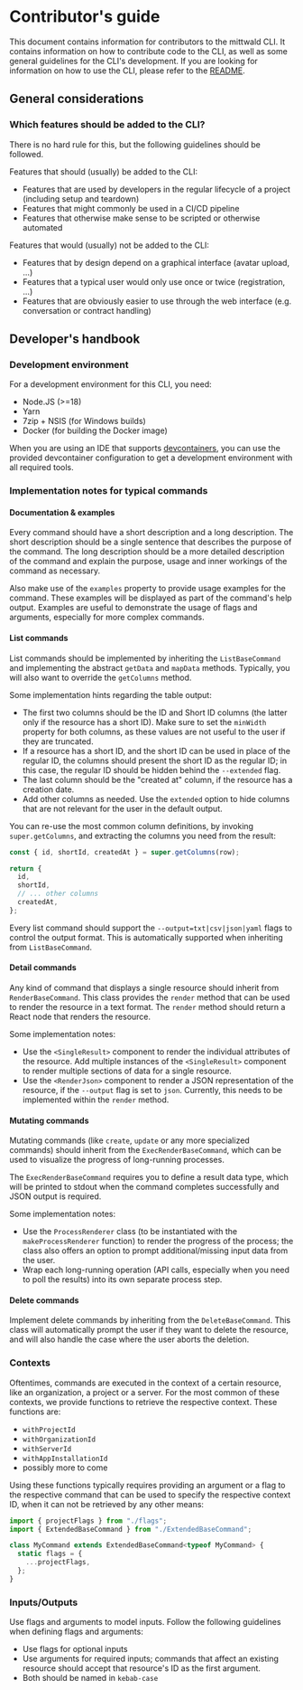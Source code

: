 # Contributor's guide

This document contains information for contributors to the mittwald CLI. It
contains information on how to contribute code to the CLI, as well as some
general guidelines for the CLI's development. If you are looking for information
on how to use the CLI, please refer to the [README](../README.md).

## General considerations

### Which features should be added to the CLI?

There is no hard rule for this, but the following guidelines should be followed.

Features that should (usually) be added to the CLI:

- Features that are used by developers in the regular lifecycle of a project
  (including setup and teardown)
- Features that might commonly be used in a CI/CD pipeline
- Features that otherwise make sense to be scripted or otherwise automated

Features that would (usually) not be added to the CLI:

- Features that by design depend on a graphical interface (avatar upload, ...)
- Features that a typical user would only use once or twice (registration, ...)
- Features that are obviously easier to use through the web interface (e.g.
  conversation or contract handling)

## Developer's handbook

### Development environment

For a development environment for this CLI, you need:

- Node.JS (>=18)
- Yarn
- 7zip + NSIS (for Windows builds)
- Docker (for building the Docker image)

When you are using an IDE that supports [devcontainers](https://containers.dev),
you can use the provided devcontainer configuration to get a development
environment with all required tools.

### Implementation notes for typical commands

#### Documentation & examples

Every command should have a short description and a long description. The short
description should be a single sentence that describes the purpose of the
command. The long description should be a more detailed description of the
command and explain the purpose, usage and inner workings of the command as
necessary.

Also make use of the `examples` property to provide usage examples for the
command. These examples will be displayed as part of the command's help output.
Examples are useful to demonstrate the usage of flags and arguments, especially
for more complex commands.

#### List commands

List commands should be implemented by inheriting the `ListBaseCommand` and
implementing the abstract `getData` and `mapData` methods. Typically, you will
also want to override the `getColumns` method.

Some implementation hints regarding the table output:

- The first two columns should be the ID and Short ID columns (the latter only
  if the resource has a short ID). Make sure to set the `minWidth` property for
  both columns, as these values are not useful to the user if they are
  truncated.
- If a resource has a short ID, and the short ID can be used in place of the
  regular ID, the columns should present the short ID as the regular ID; in this
  case, the regular ID should be hidden behind the `--extended` flag.
- The last column should be the "created at" column, if the resource has a
  creation date.
- Add other columns as needed. Use the `extended` option to hide columns that
  are not relevant for the user in the default output.

You can re-use the most common column definitions, by invoking
`super.getColumns`, and extracting the columns you need from the result:

```js
const { id, shortId, createdAt } = super.getColumns(row);

return {
  id,
  shortId,
  // ... other columns
  createdAt,
};
```

Every list command should support the `--output=txt|csv|json|yaml` flags to
control the output format. This is automatically supported when inheriting from
`ListBaseCommand`.

#### Detail commands

Any kind of command that displays a single resource should inherit from
`RenderBaseCommand`. This class provides the `render` method that can be used to
render the resource in a text format. The `render` method should return a React
node that renders the resource.

Some implementation notes:

- Use the `<SingleResult>` component to render the individual attributes of the
  resource. Add multiple instances of the `<SingleResult>` component to render
  multiple sections of data for a single resource.
- Use the `<RenderJson>` component to render a JSON representation of the
  resource, if the `--output` flag is set to `json`. Currently, this needs to be
  implemented within the `render` method.

#### Mutating commands

Mutating commands (like `create`, `update` or any more specialized commands)
should inherit from the `ExecRenderBaseCommand`, which can be used to visualize
the progress of long-running processes.

The `ExecRenderBaseCommand` requires you to define a result data type, which
will be printed to stdout when the command completes successfully and JSON
output is required.

Some implementation notes:

- Use the `ProcessRenderer` class (to be instantiated with the
  `makeProcessRenderer` function) to render the progress of the process; the
  class also offers an option to prompt additional/missing input data from the
  user.
- Wrap each long-running operation (API calls, especially when you need to poll
  the results) into its own separate process step.

#### Delete commands

Implement delete commands by inheriting from the `DeleteBaseCommand`. This class
will automatically prompt the user if they want to delete the resource, and will
also handle the case where the user aborts the deletion.

### Contexts

Oftentimes, commands are executed in the context of a certain resource, like an
organization, a project or a server. For the most common of these contexts, we
provide functions to retrieve the respective context. These functions are:

- `withProjectId`
- `withOrganizationId`
- `withServerId`
- `withAppInstallationId`
- possibly more to come

Using these functions typically requires providing an argument or a flag to the
respective command that can be used to specify the respective context ID, when
it can not be retrieved by any other means:

```ts
import { projectFlags } from "./flags";
import { ExtendedBaseCommand } from "./ExtendedBaseCommand";

class MyCommand extends ExtendedBaseCommand<typeof MyCommand> {
  static flags = {
    ...projectFlags,
  };
}
```

### Inputs/Outputs

Use flags and arguments to model inputs. Follow the following guidelines when
defining flags and arguments:

- Use flags for optional inputs
- Use arguments for required inputs; commands that affect an existing resource
  should accept that resource's ID as the first argument.
- Both should be named in `kebab-case`
